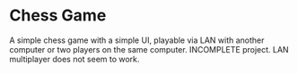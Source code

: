 # Chess Game
A simple chess game with a simple UI, playable via LAN with another computer or two players on the same computer. INCOMPLETE project. LAN multiplayer does not seem to work.
